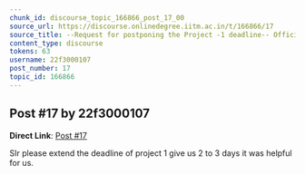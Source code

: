 ```yaml
---
chunk_id: discourse_topic_166866_post_17_00
source_url: https://discourse.onlinedegree.iitm.ac.in/t/166866/17
source_title: --Request for postponing the Project -1 deadline-- Official Response: Extended :)
content_type: discourse
tokens: 63
username: 22f3000107
post_number: 17
topic_id: 166866
---
```


## Post #17 by 22f3000107

**Direct Link**: [Post #17](https://discourse.onlinedegree.iitm.ac.in/t/166866/17)

SIr please extend the deadline of project 1 give us 2 to 3 days it was helpful for us.
